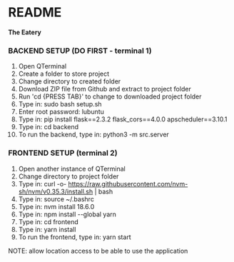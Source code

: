 # README #

**The Eatery**

### BACKEND SETUP (DO FIRST - terminal 1) ###

1. Open QTerminal 
2. Create a folder to store project
3. Change directory to created folder
4. Download ZIP file from Github and extract to project folder
5. Run 'cd {PRESS TAB}' to change to downloaded project folder
6. Type in: sudo bash setup.sh
7. Enter root password: lubuntu
8. Type in: pip install flask==2.3.2 flask_cors==4.0.0 apscheduler==3.10.1
9. Type in: cd backend
10. To run the backend, type in: python3 -m src.server

### FRONTEND SETUP (terminal 2) ###

1. Open another instance of QTerminal 
2. Change directory to project folder
3. Type in: curl -o- https://raw.githubusercontent.com/nvm-sh/nvm/v0.35.3/install.sh | bash
4. Type in: source ~/.bashrc
5. Type in: nvm install 18.6.0 
6. Type in: npm install --global yarn 
7. Type in: cd frontend
8. Type in: yarn install
9. To run the frontend, type in: yarn start

NOTE: allow location access to be able to use the application
